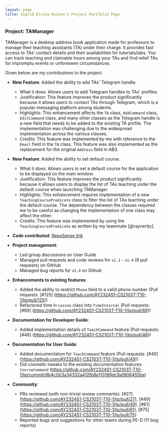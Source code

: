 ```yaml
---
layout: page
title: Sigrid Elvina Huisen's Project Portfolio Page
---
```


### Project: TAManager

TAManager is a desktop address book application made for professors to manage their teaching assistants (TA) under their charge. 
It provides fast access to TAs' contact details and their availabilities for tutorials/labs. 
You can track teaching and claimable hours among your TAs and find relief TAs for impromptu events or unforeseen circumstances.

Given below are my contributions to the project.

* **New Feature**: Added the ability to add TAs' Telegram handle.
  * What it does: Allows users to add Telegram handles to TAs' profiles.
  * Justification: This feature improves the product significantly because it allows users to contact TAs through Telegram, which is a popular messaging platform among students.
  * Highlights: This enhancement affects the `TA` class, `AddCommand` class, `EditCommand` class, and many other classes as the Telegram handle is a new field that needs to be added to the existing TA profile. 
  The implementation was challenging due to the widespread implementation across the various classes.
  * Credits: This feature was implemented by me with reference to the `Email` field in the `TA` class. This feature was also implemented as the replacement for the original `Address` field in AB3.

* **New Feature**: Added the ability to set default course.
  * What it does: Allows users to set a default course for the application to be displayed on the main window.
  * Justification: This feature improves the product significantly because it allows users to display the list of TAs teaching under the default course when launching TAManager.
  * Highlights: This enhancement requires implementation of a new `TeachingCoursePredicate` class to filter the list of TAs teaching under the default course.
    The dependency between the classes required me to be careful as changing the implementation of one class may affect the other.
  * Credits: This feature was implemented by using the `TeachingCoursePredicate` as written by my teammate [@raynertjx].

* **Code contributed**: [RepoSense link](https://nus-cs2103-ay2324s1.github.io/tp-dashboard/?search=itssisi&breakdown=true)

* **Project management**:
  * Led group discussions on User Guide
  * Managed pull requests and code reviews for `v1.1` - `v1.4` (9 pull requests) on GitHub
  * Managed bug reports for `v1.4` on Github

* **Enhancements to existing features**:
  * Added the ability to restrict `Phone` field to a valid phone number (Pull requests: [\#125] (https://github.com/AY2324S1-CS2103T-T10-1/tp/pull/125))
  * Refactored time in `Lesson` class into `TimeInterval` (Pull requests: [\#69] (https://github.com/AY2324S1-CS2103T-T10-1/tp/pull/69))

* **Documentation for Developer Guide**:
  * Added implementation details of `TeachCommand` feature (Pull requests: [\#46] (https://github.com/AY2324S1-CS2103T-T10-1/tp/pull/46))

* **Documentation for User Guide**:
  * Added documentation for `TeachCommand` feature (Pull requests: [\#49] (https://github.com/AY2324S1-CS2103T-T10-1/tp/pull/49)) 
  * Did cosmetic tweaks to the existing documentation features `CourseCommand` (https://github.com/AY2324S1-CS2103T-T10-1/tp/commit/9b4c003a34332a412fb8e113189dc9a1906455be)

* **Community**:
  * PRs reviewed (with non-trivial review comments): [\#27] (https://github.com/AY2324S1-CS2103T-T10-1/tp/pull/27), 
    [\#49] (https://github.com/AY2324S1-CS2103T-T10-1/tp/pull/49), [\#61] (https://github.com/AY2324S1-CS2103T-T10-1/tp/pull/61), [\#75] (https://github.com/AY2324S1-CS2103T-T10-1/tp/pull/75)
  * Reported bugs and suggestions for other teams during PE-D (11 bug reports) 
